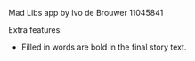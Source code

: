 Mad Libs app by Ivo de Brouwer 11045841

Extra features:
- Filled in words are bold in the final story text.
